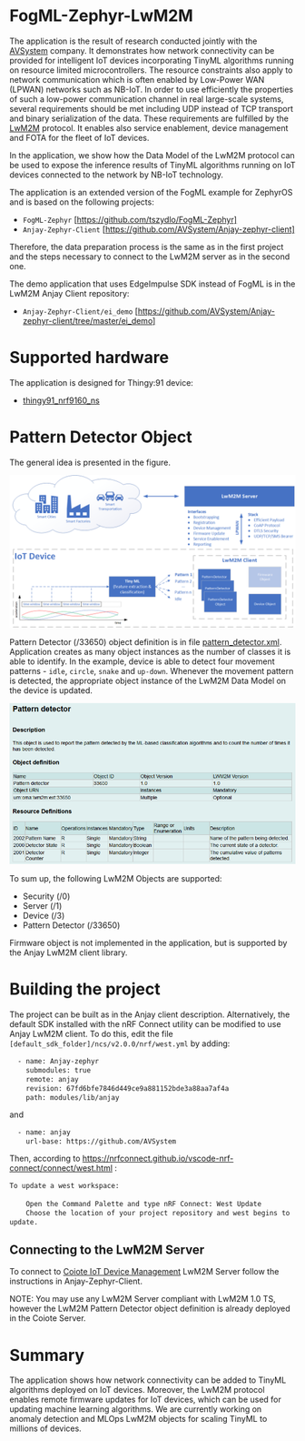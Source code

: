 # FogML-Zephyr-LwM2M
The application is the result of research conducted jointly with the [AVSystem](https://www.avsystem.com/) company. It demonstrates how network connectivity can be provided for intelligent IoT devices incorporating TinyML algorithms running on resource limited microcontrollers. The resource constraints also apply to network communication which is often enabled by Low-Power WAN (LPWAN) networks such as NB-IoT. In order to use efficiently the properties of such a low-power communication channel in real large-scale systems, several requirements should be met including UDP instead of TCP transport and binary serialization of the data. These requirements are fulfilled by the [LwM2M](https://omaspecworks.org/what-is-oma-specworks/iot/lightweight-m2m-lwm2m/) protocol. It enables also service enablement, device management and FOTA for the fleet of IoT devices. 

In the application, we show how the Data Model of the LwM2M protocol can be used to expose the inference results of TinyML algorithms running on IoT devices connected to the network by NB-IoT technology. 

The application is an extended version of the FogML example for ZephyrOS and is based on the following projects:
* `FogML-Zephyr` [https://github.com/tszydlo/FogML-Zephyr]
* `Anjay-Zephyr-Client` [https://github.com/AVSystem/Anjay-zephyr-client]

Therefore, the data preparation process is the same as in the first project and the steps necessary to connect to the LwM2M server as in the second one.

The demo application that uses EdgeImpulse SDK instead of FogML is in the LwM2M Anjay Client repository:
* `Anjay-Zephyr-Client/ei_demo` [https://github.com/AVSystem/Anjay-zephyr-client/tree/master/ei_demo]

# Supported hardware

The application is designed for Thingy:91 device:
 - [thingy91_nrf9160_ns](https://developer.nordicsemi.com/nRF_Connect_SDK/doc/latest/nrf/ug_thingy91.html)

# Pattern Detector Object
The general idea is presented in the figure.

![Pattern Detection object](./doc/pattern_detector_object.png)

Pattern Detector (/33650) object definition is in file [pattern_detector.xml](pattern_detector.xml). Application creates as many object instances as the number of classes it is able to identify. In the example, device is able to detect four movement patterns - `idle`, `circle`, `snake` and `up-down`. Whenever the movement pattern is detected, the appropriate object instance of the LwM2M Data Model on the device is updated.

![Pattern Detection object](./doc/id33650.png)

To sum up, the following LwM2M Objects are supported:
 - Security (/0)
 - Server (/1)
 - Device (/3)
 - Pattern Detector (/33650)

Firmware object is not implemented in the application, but is supported by the Anjay LwM2M client library.

# Building the project

The project can be built as in the Anjay client description. Alternatively, the default SDK installed with the nRF Connect utility can be modified to use Anjay LwM2M client. To do this, edit the file `[default_sdk_folder]/ncs/v2.0.0/nrf/west.yml` by adding:
```
  - name: Anjay-zephyr
    submodules: true
    remote: anjay
    revision: 67fd6bfe7846d449ce9a881152bde3a88aa7af4a
    path: modules/lib/anjay
```
and
```
  - name: anjay
    url-base: https://github.com/AVSystem    
```

Then, according to
https://nrfconnect.github.io/vscode-nrf-connect/connect/west.html :

```
To update a west workspace:

    Open the Command Palette and type nRF Connect: West Update
    Choose the location of your project repository and west begins to update.
```

## Connecting to the LwM2M Server

To connect to [Coiote IoT Device
Management](https://www.avsystem.com/products/coiote-iot-device-management-platform/)
LwM2M Server follow the instructions in Anjay-Zephyr-Client.

NOTE: You may use any LwM2M Server compliant with LwM2M 1.0 TS, however the LwM2M Pattern Detector object definition is already deployed in the Coiote Server. 

# Summary
The application shows how network connectivity can be added to TinyML algorithms deployed on IoT devices. Moreover, the LwM2M protocol enables remote firmware updates for IoT devices, which can be used for updating machine learning algorithms. We are currently working on anomaly detection and MLOps LwM2M objects for scaling TinyML to millions of devices.
